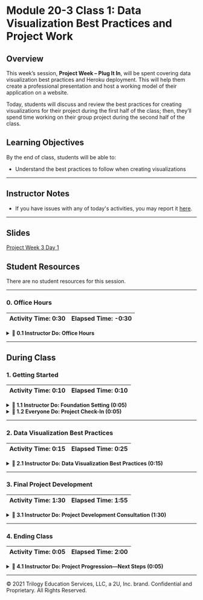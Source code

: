 # Module 20-3 Class 1: Data Visualization Best Practices and Project Work

## Overview

This week’s session, **Project Week – Plug It In**, will be spent covering data visualization best practices and Heroku deployment. This will help them create a professional presentation and host a working model of their application on a website.

Today, students will discuss and review the best practices for creating visualizations for their project during the first half of the class; then, they’ll spend time working on their group project during the second half of the class. 

## Learning Objectives

By the end of class, students will be able to:

* Understand the best practices to follow when creating visualizations

- - -

## Instructor Notes

* If you have issues with any of today's activities, you may report it [here](http://tiny.cc/BootCampFeedback).

- - -

## Slides

[Project Week 3 Day 1](https://docs.google.com/presentation/d/1ZCsjrEMb6ROhpPsfCk0CYXE4ZTsU-OVe-PNlhEPLzuY/edit?usp=sharing)

## Student Resources

There are no student resources for this session.

- - - 

### 0. Office Hours

| Activity Time: 0:30       |  Elapsed Time:     -0:30  |
|---------------------------|---------------------------|

<details>
  <summary><strong> 📣 0.1 Instructor Do: Office Hours</strong></summary>

* Before you begin class, hold office hours. Office hours should be driven by students. Encourage students to take full advantage of office hours by reminding them that this is their time to ask questions and get assistance from instructional staff with any issues with their final project.

* Expect that students may ask for assistance with the following: 

  * Connecting to the database
  * Finalizing their dashboard
  * Debugging
  * Issues with merging PRs on GitHub
  * Help with computer issues

</details>



- - -

## During Class 

### 1. Getting Started

| Activity Time:       0:10 |  Elapsed Time:      0:10  |
|---------------------------|---------------------------|

<details>
  <summary><strong>📣 1.1 Instructor Do: Foundation Setting (0:05)</strong></summary>

* Welcome students to class.

* Direct students to post individual questions in the Zoom chat to be addressed by you or your TAs at the end of class.

* Open the slideshow and use slides 1 - 8 to walk through the foundation setting with your class. 

* **Program Pointers:** Talk through some of the key logistical things that will help students stay on track for the final project. This is an opportunity to speak to what students may need when they're at this particular point of the program. 

* **This Week - Final Project:** Talk through the key skills students will be learning this week. The primary focus of the Day 1 activities is to discuss the best practices for creating visualizations and to provide time for teams to work on their final project. On Day 2, the students will learn how to use Heroku to deploy their final project application on a website. Teams will also be checking with the instructor to make sure they are on track according to the rubric. 

* **How to Succeed This Week:** Remind your students that they may encounter roadblocks or moments of frustration while connecting to their database, getting their presentation in order, and cleaning up the GitHub repo. Consider sharing something about your personal learning journey. It helps students to recognize that everyone starts somewhere and that they are not alone.

* **Today's Objectives:** Now, outline the concepts that will be covered in today's lesson. Remind students that they can find the relevant activity files in the “Getting Ready for Class” page in their course content.  

</details>

<details>
  <summary><strong>🎉  1.2 Everyone Do: Project Check-In (0:05)</strong></summary>

* Ask the class the following questions and call on students for answers:

    * **Q:** How are you feeling about your progress on the final project so far?

    * **A:** Remind students that their project should be at the following steps in its lifecycle: 
      * Each team member should be practicing their portion of the presentation.
      * The project description on the GitHub repository should be up-to-date and “portfolio-ready.”
      * All PRs have been merged, and a final editorial review has been completed to ensure clarity.
      * The dashboard visualizations should be near completion. 

    * **Q:** Do teams know how their data will be telling a story visually?

    * **A:** Let these teams know that you will be covering visualization best practices in the first half of today’s session. 

   * **Q:** Are teams having difficulty connecting to their dashboard
    * **A:** Let these teams know that you will assist them with a project development consultation in the second half of today’s session. 

</details>



- - -

### 2. Data Visualization Best Practices


| Activity Time:       0:15 |  Elapsed Time:      0:25  |
|---------------------------|---------------------------|

<details>
  <summary><strong> 📣 2.1 Instructor Do: Data Visualization Best Practices (0:15)</strong></summary>

* Use slides 9 - 14 to assist you with this activity. Make sure the students keep these concepts in mind as they continue to work on their visualizations.

#### Make It Honest

* Using **slide 11**, point out that the most important aspect of a data visualization is that it accurately represents the data. It doesn't matter how flashy and dazzling it is if it doesn't represent the data correctly. First and foremost, it must maintain visual integrity.

#### Make It Clear and Accessible

* Using **slide 12**, point out that once we have visualizations that accurately represent the data, we want to make sure our visualizations are clear and accessible so that everyone can see our data story.

#### Make It Effective

* Using **slide 13**, point out that we can make the visualization effective by emphasizing the parts of our data story that are the most important. 

#### Make It Pretty

* Using **slide 14**, point out that after we've made sure we're telling an honest data story to as wide an audience as possible, emphasizing the most important parts of our data story, we make our visualizations stand out.

</details>



- - -

### 3. Final Project Development

| Activity Time:       1:30 |  Elapsed Time:      1:55  |
|---------------------------|---------------------------|

<details>
  <summary><strong>📣  3.1 Instructor Do: Project Development Consultation (1:30) </strong></summary>

* Have the students work on their final project; let them know that you'll be checking in on each team’s progress. 

* Create breakout rooms for each team, and have them begin working on their project. If a team is not currently checking in with you, they should be focusing on their project goals for this segment.

* Encourage participation by reminding them that this is their time to ask questions and get assistance from their instructional staff as they’re working on their projects over Zoom with their team members, so they should take full advantage of the time.

* Expect that students may ask for assistance with the following:

  * Selecting the best tool for creating a dashboard
  * Increasing the responsiveness of dashboards
  * Other project-related questions relating to databases, GitHub, or their topic 

**Note:** Depending on the number of teams in your cohort, break up the time allotment to spend an equal amount of time with each team.

* Answer any questions before ending class. 

</details>



- - - 

### 4. Ending Class

| Activity Time:       0:05 |  Elapsed Time:      2:00  |
|---------------------------|---------------------------|

<details>
  <summary><strong>📣  4.1 Instructor Do: Project Progression&mdash;Next Steps (0:05) </strong></summary>

* For next week, let the students know that you will be showing them how to deploy a web application on Heroku. 

* Point out to the students that they'll need to do the following before the next class. 
  
  * Everyone will need to sign up for a [Heroku](https://www.heroku.com) account.
  
  * Everyone will need to install the [Heroku CLI tool](https://devcenter.heroku.com/articles/heroku-cli#download-and-install).

* Before ending class, let the teams know where they should be on their project timeline for next class. 

* For the next class, the students should be working on the following:
  * Creating a visually appealing presentation 
  * Working on their dashboard
  * Debugging
  * Issues with merging PRs on GitHub
  * Help with computer issues 

</details>



---

© 2021 Trilogy Education Services, LLC, a 2U, Inc. brand.  Confidential and Proprietary.  All Rights Reserved.
